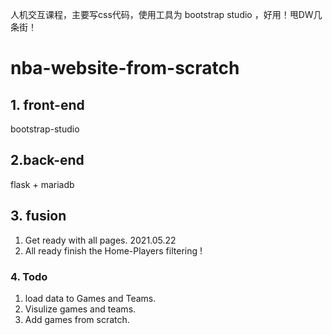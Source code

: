 人机交互课程，主要写css代码，使用工具为 bootstrap studio ，好用！甩DW几条街！
# nba-website-from-scratch

## 1. front-end
 bootstrap-studio

## 2.back-end
 flask + mariadb

## 3. fusion

1. Get ready with all pages. 2021.05.22
2. All ready finish the Home-Players filtering !



### 4. Todo

1. load data to Games and Teams.
2. Visulize games and teams.
3. Add games from scratch.
